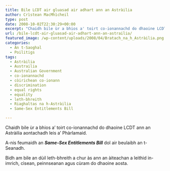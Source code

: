 ```yaml
---
title: Bile LCDT air gluasad air adhart ann an Astràilia
author: Crìstean MacMhìcheil
type: post
date: 2008-10-02T22:30:29+00:00
excerpt: "Chaidh bile ùr a bhios a' toirt co-ionannachd do dhaoine LCDT ann an Astràilia aontachadh leis a' Phàrlamaid."
url: /bile-lcdt-air-gluasad-air-adhart-ann-an-astrailia/
featured_image: /wp-content/uploads/2008/04/Bratach_na_h_Astràilia.png
categories:
  - An t-Saoghal
  - Poilitigs
tags:
  - Astràilia
  - Austrailia
  - Australian Government
  - co-ionannachd
  - còirichean co-ionann
  - discrimination
  - equal rights
  - equality
  - leth-bhreith
  - Riaghaltas na h-Astràilia
  - Same-Sex Entitlements Bill

---
```

Chaidh bile ùr a bhios a&#8217; toirt co-ionannachd do dhaoine LCDT ann an Astràilia aontachadh leis a&#8217; Phàrlamaid.

A-nis feumaidh an _**Same-Sex Entitlements Bill**_ dol air beulaibh an t-Seanadh.

Bidh am bile an dùil leth-bhreith a chur às ann an àiteachan a leithid in-imrich, cìsean, peinnseanan agus cùram do dhaoine aosta.